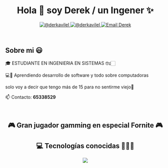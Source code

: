 <h1 align="center">Hola 👋  soy Derek / un Ingener ✨ </h1> 

<p align="center">
  <a href="https://www.instagram.com/derkavilel/" target="_blank">
    <img src="https://img.shields.io/badge/Instagram-E4405F?style=for-the-badge&logo=instagram&logoColor=white" alt="@derkavilel" />
  </a>
  <a href="https://www.tiktok.com/@derkavilel" target="_blank">
    <img src="https://img.shields.io/badge/TikTok-000000?style=for-the-badge&logo=tiktok&logoColor=white" alt="@derkavilel" />
  </a>
  <a href="mailto:villegascossioderek@gmail.com" target="_blank">
    <img src="https://img.shields.io/badge/Gmail-D14836?style=for-the-badge&logo=gmail&logoColor=white" alt="Email Derek" />
  </a>
</p>

<br>
<h2>Sobre mi 😃</h2>
<!--Intro start-->

<p align="left">
🎓 ESTUDIANTE EN INGENIERIA EN SISTEMAS 🤓☝🏻️

💻📝 Aprendiendo desarrollo de software y todo sobre computadoras 

solo voy a decir que tengo más de 15 para no sentirme viejo🙈

📫 Contacto: **65338529**
<!--Intro end-->
  </p>
<br>

<h2 align="center">🎮 Gran jugador gamming en especial Fornite 🎮 </h2> 

<h2 align="center">💻 Tecnologías conocidas 👨🏻‍💻</h2>

<p align="center">
  <a href="https://skillicons.dev">
    <img src="https://skillicons.dev/icons?i=c,cpp,java,py,html,js,mysql,github,linux&perline=9" />
  </a>
</p>
<br>
